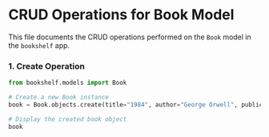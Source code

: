 # CRUD Operations for Book Model

This file documents the CRUD operations performed on the `Book` model in the `bookshelf` app.

### 1. Create Operation

```python
from bookshelf.models import Book

# Create a new Book instance
book = Book.objects.create(title="1984", author="George Orwell", publication_year=1949)

# Display the created book object
book
